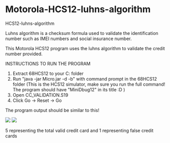 # Motorola-HCS12-luhns-algorithm
HCS12-luhns-algorithm

Luhns algorithm is a checksum formula used to validate the identification number such as IMEI numbers and social insurance number.

This Motorola HCS12 program uses the luhns algorithm to validate the credit number provided.

INSTRUCTIONS TO RUN THE PROGRAM

1. Extract 68HCS12 to your C: folder
2. Run "java -jar Micro.jar -d -b" with command prompt in the 68HCS12 folder (This is the HCS12 simulator, make sure you run the full command! The program should have "MiniDbug12" in its title :D )
3. Open CC_VALIDATION.S19
4. Click Go -> Reset -> Go 


The program output should be similar to this!

<img src = https://user-images.githubusercontent.com/113872188/225489103-978635f4-46da-458f-afe7-6c87cf4eb81b.png>

<img src = https://user-images.githubusercontent.com/113872188/225489107-955dc964-56dc-4740-bb49-d80c6df3c58d.png>


5 representing the total valid credit card and 1 representing false credit cards
